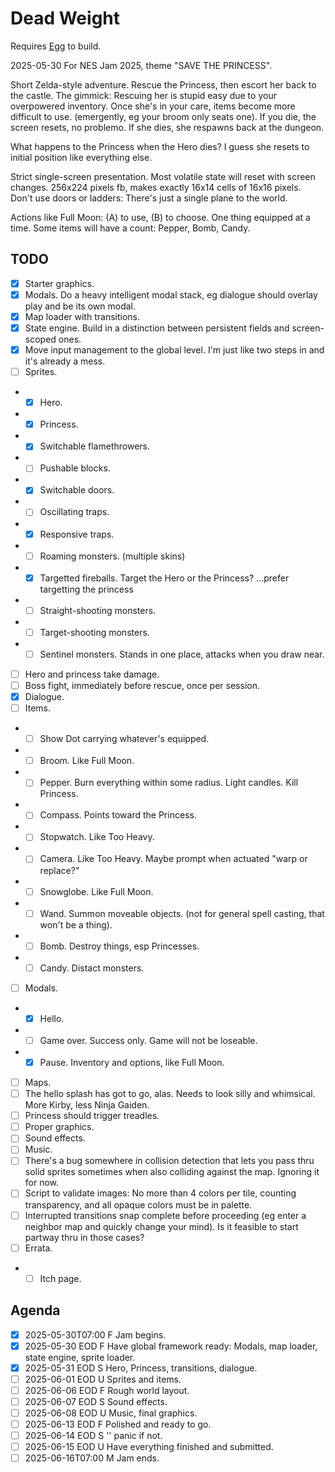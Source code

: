 # Dead Weight

Requires [Egg](https://github.com/aksommerville/egg) to build.

2025-05-30 For NES Jam 2025, theme "SAVE THE PRINCESS".

Short Zelda-style adventure. Rescue the Princess, then escort her back to the castle.
The gimmick: Rescuing her is stupid easy due to your overpowered inventory.
Once she's in your care, items become more difficult to use. (emergently, eg your broom only seats one).
If you die, the screen resets, no problemo.
If she dies, she respawns back at the dungeon.

What happens to the Princess when the Hero dies?
I guess she resets to initial position like everything else.

Strict single-screen presentation. Most volatile state will reset with screen changes.
256x224 pixels fb, makes exactly 16x14 cells of 16x16 pixels.
Don't use doors or ladders: There's just a single plane to the world.

Actions like Full Moon: (A) to use, (B) to choose.
One thing equipped at a time.
Some items will have a count: Pepper, Bomb, Candy.

## TODO

- [x] Starter graphics.
- [x] Modals. Do a heavy intelligent modal stack, eg dialogue should overlay play and be its own modal.
- [x] Map loader with transitions.
- [x] State engine. Build in a distinction between persistent fields and screen-scoped ones.
- [x] Move input management to the global level. I'm just like two steps in and it's already a mess.
- [ ] Sprites.
- - [x] Hero.
- - [x] Princess.
- - [x] Switchable flamethrowers.
- - [ ] Pushable blocks.
- - [x] Switchable doors.
- - [ ] Oscillating traps.
- - [x] Responsive traps.
- - [ ] Roaming monsters. (multiple skins)
- - [x] Targetted fireballs. Target the Hero or the Princess? ...prefer targetting the princess
- - [ ] Straight-shooting monsters.
- - [ ] Target-shooting monsters.
- - [ ] Sentinel monsters. Stands in one place, attacks when you draw near.
- [ ] Hero and princess take damage.
- [ ] Boss fight, immediately before rescue, once per session.
- [x] Dialogue.
- [ ] Items.
- - [ ] Show Dot carrying whatever's equipped.
- - [ ] Broom. Like Full Moon.
- - [ ] Pepper. Burn everything within some radius. Light candles. Kill Princess.
- - [ ] Compass. Points toward the Princess.
- - [ ] Stopwatch. Like Too Heavy.
- - [ ] Camera. Like Too Heavy. Maybe prompt when actuated "warp or replace?"
- - [ ] Snowglobe. Like Full Moon.
- - [ ] Wand. Summon moveable objects. (not for general spell casting, that won't be a thing).
- - [ ] Bomb. Destroy things, esp Princesses.
- - [ ] Candy. Distact monsters.
- [ ] Modals.
- - [x] Hello.
- - [ ] Game over. Success only. Game will not be loseable.
- - [x] Pause. Inventory and options, like Full Moon.
- [ ] Maps.
- [ ] The hello splash has got to go, alas. Needs to look silly and whimsical. More Kirby, less Ninja Gaiden.
- [ ] Princess should trigger treadles.
- [ ] Proper graphics.
- [ ] Sound effects.
- [ ] Music.
- [ ] There's a bug somewhere in collision detection that lets you pass thru solid sprites sometimes when also colliding against the map. Ignoring it for now.
- [ ] Script to validate images: No more than 4 colors per tile, counting transparency, and all opaque colors must be in palette.
- [ ] Interrupted transitions snap complete before proceeding (eg enter a neighbor map and quickly change your mind). Is it feasible to start partway thru in those cases?
- [ ] Errata.
- - [ ] Itch page.

## Agenda

- [x] 2025-05-30T07:00 F Jam begins.
- [x] 2025-05-30 EOD   F Have global framework ready: Modals, map loader, state engine, sprite loader.
- [x] 2025-05-31 EOD   S Hero, Princess, transitions, dialogue.
- [ ] 2025-06-01 EOD   U Sprites and items.
- [ ] 2025-06-06 EOD   F Rough world layout.
- [ ] 2025-06-07 EOD   S Sound effects.
- [ ] 2025-06-08 EOD   U Music, final graphics.
- [ ] 2025-06-13 EOD   F Polished and ready to go.
- [ ] 2025-06-14 EOD   S '' panic if not.
- [ ] 2025-06-15 EOD   U Have everything finished and submitted.
- [ ] 2025-06-16T07:00 M Jam ends.
